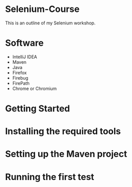 Selenium-Course
===============
This is an outline of my Selenium workshop.

Software
========
* IntelliJ IDEA
* Maven
* Java
* Firefox
* Firebug
* FirePath
* Chrome or Chromium

Getting Started
===============
# Installing the required tools
# Setting up the Maven project
# Running the first test